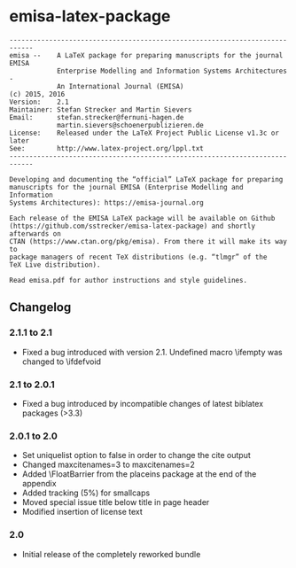 # emisa-latex-package
```
----------------------------------------------------------------------------
emisa --    A LaTeX package for preparing manuscripts for the journal EMISA
            Enterprise Modelling and Information Systems Architectures -
            An International Journal (EMISA)
(c) 2015, 2016
Version:    2.1        
Maintainer: Stefan Strecker and Martin Sievers
Email:      stefan.strecker@fernuni-hagen.de
            martin.sievers@schoenerpublizieren.de
License:    Released under the LaTeX Project Public License v1.3c or later
See:        http://www.latex-project.org/lppl.txt
----------------------------------------------------------------------------

Developing and documenting the “official” LaTeX package for preparing 
manuscripts for the journal EMISA (Enterprise Modelling and Information 
Systems Architectures): https://emisa-journal.org

Each release of the EMISA LaTeX package will be available on Github 
(https://github.com/sstrecker/emisa-latex-package) and shortly afterwards on 
CTAN (https://www.ctan.org/pkg/emisa). From there it will make its way to 
package managers of recent TeX distributions (e.g. “tlmgr” of the 
TeX Live distribution).

Read emisa.pdf for author instructions and style guidelines.
```

## Changelog
### 2.1.1 to 2.1

* Fixed a bug introduced with version 2.1. Undefined macro \ifempty was changed to \ifdefvoid

### 2.1  to 2.0.1

* Fixed a bug introduced by incompatible changes of latest biblatex packages (>3.3)

### 2.0.1 to 2.0

* Set uniquelist option to false in order to change the cite output
* Changed maxcitenames=3 to maxcitenames=2
* Added \FloatBarrier from the placeins package at the end of the appendix
* Added tracking (5%) for smallcaps
* Moved special issue title below title in page header
* Modified insertion of license text

### 2.0

* Initial release of the completely reworked bundle

